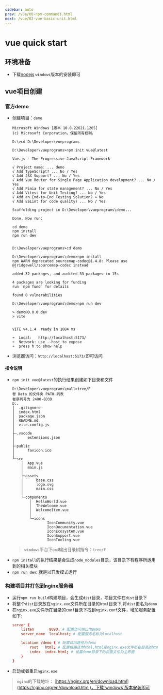 ```yaml
---
sidebar: auto
prev: /vue/00-npm-commands.html
next: /vue/02-vue-basic-unit.html
---
```

# vue quick start
## 环境准备
* 下载[nodejs](https://nodejs.org/en/download/) `windows`版本的安装即可

## vue项目创建
### 官方demo
* 创建项目：`demo`
    ```shell
    Microsoft Windows [版本 10.0.22621.1265]
    (c) Microsoft Corporation。保留所有权利。

    D:\>cd D:\Developer\vueprograms

    D:\Developer\vueprograms>npm init vue@latest

    Vue.js - The Progressive JavaScript Framework

    √ Project name: ... demo
    √ Add TypeScript? ... No / Yes
    √ Add JSX Support? ... No / Yes
    √ Add Vue Router for Single Page Application development? ... No / Yes
    √ Add Pinia for state management? ... No / Yes
    √ Add Vitest for Unit Testing? ... No / Yes
    √ Add an End-to-End Testing Solution? » No
    √ Add ESLint for code quality? ... No / Yes

    Scaffolding project in D:\Developer\vueprograms\demo...

    Done. Now run:

    cd demo
    npm install
    npm run dev


    D:\Developer\vueprograms>cd demo

    D:\Developer\vueprograms\demo>npm install
    npm WARN deprecated sourcemap-codec@1.4.8: Please use @jridgewell/sourcemap-codec instead

    added 32 packages, and audited 33 packages in 15s

    4 packages are looking for funding
    run `npm fund` for details

    found 0 vulnerabilities

    D:\Developer\vueprograms\demo>npm run dev

    > demo@0.0.0 dev
    > vite


    VITE v4.1.4  ready in 1084 ms

    ➜  Local:   http://localhost:5173/
    ➜  Network: use --host to expose
    ➜  press h to show help
    ```
* 浏览器访问：`http://localhost:5173/`即可访问
#### 指令说明
* `npm init vue@latest`的执行结果创建如下目录和文件
    ```shell
    D:\Developer\vueprograms\mall>tree/F
    卷 Data 的文件夹 PATH 列表
    卷序列号为 2480-8D3D
    D:.
    │  .gitignore
    │  index.html
    │  package.json
    │  README.md
    │  vite.config.js
    │
    ├─.vscode
    │      extensions.json
    │
    ├─public
    │      favicon.ico
    │
    └─src
        │  App.vue
        │  main.js
        │
        ├─assets
        │      base.css
        │      logo.svg
        │      main.css
        │
        └─components
            │  HelloWorld.vue
            │  TheWelcome.vue
            │  WelcomeItem.vue
            │
            └─icons
                    IconCommunity.vue
                    IconDocumentation.vue
                    IconEcosystem.vue
                    IconSupport.vue
                    IconTooling.vue
    ```
    > `windows`平台下`cmd`输出目录树指令：`tree/F`
* `npm install`的执行结果是会生成`node_modules`目录，该目录下有程序所运用到的相关模块
* `npm run dev`: 就是以开发模式运行
### 构建项目并打包到nginx服务器
* 运行`npm run build`构建项目，会生成`dist`目录，项目文件在`dist`目录下
* 将整个`dist`目录放在`nginx.exe`文件所在目录的`html`目录下,将`dist`更名为`demo`
* 在`nginx.exe`文件所在目录的`conf`目录下找到`nginx.conf`文件，增加服务配置如下:
    ```conf
    server {
        listen       8090; # 配置访问端口为8090
        server_name  localhost; # 配置服务名称为localhost

        location /demo { # 配置访问路径为demo
            root   html; # 配置根路径为html,html是nginx.exe文件所在目录的html目录
            index  index.html; # 设置demo目录下的页面文件为主界面
        }
    }
    ```
* 启动或者重启`nginx.exe`

> `nginx`的下载地址： [https://nginx.org/en/download.html](https://nginx.org/en/download.html)，下载`windows`版本安装即可
